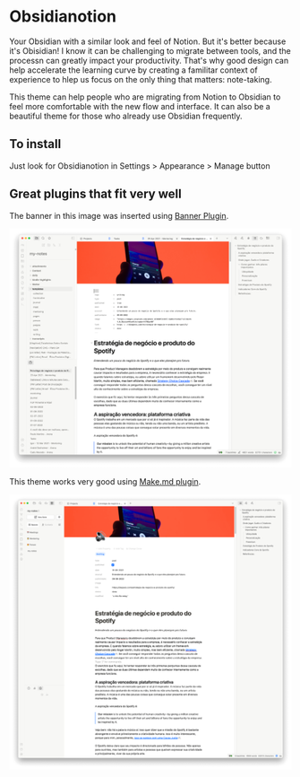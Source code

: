 # Obsidianotion

Your Obsidian with a similar look and feel of Notion. But it's better because it's Obisidian!
I know it can be challenging to migrate between tools, and the processn can greatly impact your productivity. That's why good design can help accelerate the learning curve by creating a familitar context of experience to hlep us focus on the only thing that matters: note-taking.

This theme can help people who are migrating from Notion to Obsidian to feel more comfortable with the new flow and interface. It can also be a beautiful theme for those who already use Obsidian frequently.

## To install

Just look for Obsidianotion in Settings > Appearance > Manage button

## Great plugins that fit very well

The banner in this image was inserted using [Banner Plugin](https://github.com/noatpad/obsidian-banners).

![](cover-banner.png)

This theme works very good using [Make.md plugin](https://github.com/Make-md/makemd).

![](cover-makemd.png)

